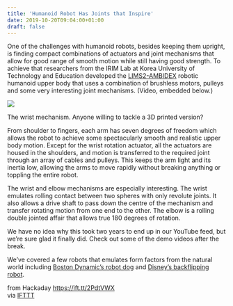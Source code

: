 ```yaml
---
title: 'Humanoid Robot Has Joints that Inspire'
date: 2019-10-20T09:04:00+01:00
draft: false
---
```


One of the challenges with humanoid robots, besides keeping them upright, is finding compact combinations of actuators and joint mechanisms that allow for good range of smooth motion while still having good strength. To achieve that researchers from the IRIM Lab at Korea University of Technology and Education developed the [LIMS2-AMBIDEX](https://www.youtube.com/watch?v=Sg1z725Dsd8&list=PLBaa5KMGRYLBWbDLSl9BZ6fXD7g6R3pze&index=9) robotic humanoid upper body that uses a combination of brushless motors, pulleys and some very interesting joint mechanisms. (Video, embedded below.)

![](https://hackaday.com/wp-content/uploads/2019/10/wrist-joint-cropped.gif?w=228)

The wrist mechanism. Anyone willing to tackle a 3D printed version?

From shoulder to fingers, each arm has seven degrees of freedom which allows the robot to achieve some spectacularly smooth and realistic upper body motion. Except for the wrist rotation actuator, all the actuators are housed in the shoulders, and motion is transferred to the required joint through an array of cables and pulleys. This keeps the arm light and its inertia low, allowing the arms to move rapidly without breaking anything or toppling the entire robot.

The wrist and elbow mechanisms are especially interesting. The wrist emulates rolling contact between two spheres with only revolute joints. It also allows a drive shaft to pass down the centre of the mechanism and transfer rotating motion from one end to the other. The elbow is a rolling double jointed affair that allows true 180 degrees of rotation.

We have no idea why this took two years to end up in our YouTube feed, but we’re sure glad it finally did. Check out some of the demo videos after the break.

We’ve covered a few robots that emulates form factors from the natural world including [Boston Dynamic’s robot dog](https://hackaday.com/2019/09/25/ask-hackaday-what-good-is-a-robot-dog/) and [Disney’s backflipping robot](https://hackaday.com/2018/07/08/disneys-humanoid-stunt-robots-throw-multiple-backflips-no-sweat/).

  
  
from Hackaday https://ift.tt/2PdtVWX  
via [IFTTT](https://ifttt.com/?ref=da&site=blogger)